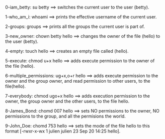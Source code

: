 0-iam_betty: su betty ==> switches the current user to the user (betty).

1-who_am_i: whoami ==> prints the effective username of the current user.

2-groups: groups ==> prints all the groups the current user is part of.

3-new_owner: chown betty hello ==> changes the owner of the file (hello) to the user (betty).

4-empty: touch hello ==> creates an empty file called (hello).

5-execute: chmod u+x hello ==> adds execute permission to the owner of the file (hello).

6-multiple_permissions: ug+x,o+r hello ==> adds execute permission to the owner and the group owner, and read permission to other users, to the file(hello).

7-everybody: chmod ugo+x hello ==> adds execution permission to the owner, the group owner and the other users, to the file hello.

8-James_Bond: chomd 007 hello ==> sets NO permissions to the owner, NO permissions to the group, and all the permisions the world.

9-John_Doe: chomd 753 hello ==> sets the mode of the file hello to this format [-rwxr-x-wx 1 julien julien 23 Sep 20 14:25 hello]. 
